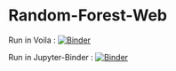 # Random-Forest-Web

Run in Voila : [![Binder](https://mybinder.org/badge_logo.svg)](https://mybinder.org/v2/gh/azizahregina/Random-Forest-Web/main?urlpath=%2Fvoila%2Frender%2Fweb_randomforest.ipynb)

Run in Jupyter-Binder : [![Binder](https://mybinder.org/badge_logo.svg)](https://mybinder.org/v2/gh/azizahregina/Random-Forest-Web/main?filepath=web_randomforest.ipynb)
